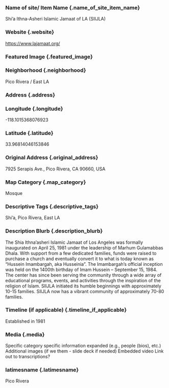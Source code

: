 ### Name of site/ Item Name {.name_of_site_item_name}
Shi’a Ithna-Asheri Islamic Jamaat of LA (SIIJLA)

### Website {.website}
https://www.lajamaat.org/

### Featured Image {.featured_image}


### Neighborhood {.neighborhood}
Pico Rivera / East LA

### Address {.address}
### Longitude {.longitude}
-118.1015368076923
### Latitude {.latitude}
33.96814046153846
### Original Address {.original_address}
7925 Serapis Ave., Pico Rivera, CA 90660, USA

### Map Category  {.map_category}
Mosque

### Descriptive Tags {.descriptive_tags}
Shi’a, Pico Rivera, East LA

### Description Blurb {.description_blurb}
The Shia Ithna’asheri Islamic Jamaat of Los Angeles was formally inaugurated on April 25, 1981 under the leadership of Marhum Gulamabbas Dhala. With support from a few dedicated families, funds were raised to purchase a church and eventually convert it to what is today known as “Hussein Imambargah, aka Husseinia”. The Imambargah’s official inception was held on the 1400th birthday of Imam Hussein – September 15, 1984. The center has since been serving the community through a wide array of educational programs, events, and activities through the inspiration of the religion of Islam. SIIJLA initiated its humble beginnings with approximately 10-15 families. SIIJLA now has a vibrant community of approximately 70-80 families.

### Timeline (if applicable) {.timeline_if_applicable}
Established in 1981

### Media  {.media}

Specific category specific information expanded (e.g., people (bios), etc.)
Additional images (if we them - slide deck if needed)
Embedded video
Link out to transcriptions?



### latimesname {.latimesname}
Pico Rivera